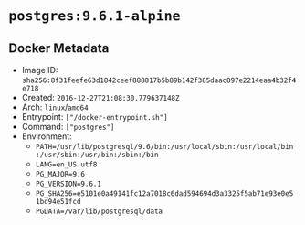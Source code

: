 # `postgres:9.6.1-alpine`

## Docker Metadata

- Image ID: `sha256:8f31feefe63d1842ceef888817b5b89b142f385daac097e2214eaa4b32f4e718`
- Created: `2016-12-27T21:08:30.779637148Z`
- Arch: `linux`/`amd64`
- Entrypoint: `["/docker-entrypoint.sh"]`
- Command: `["postgres"]`
- Environment:
  - `PATH=/usr/lib/postgresql/9.6/bin:/usr/local/sbin:/usr/local/bin:/usr/sbin:/usr/bin:/sbin:/bin`
  - `LANG=en_US.utf8`
  - `PG_MAJOR=9.6`
  - `PG_VERSION=9.6.1`
  - `PG_SHA256=e5101e0a49141fc12a7018c6dad594694d3a3325f5ab71e93e0e51bd94e51fcd`
  - `PGDATA=/var/lib/postgresql/data`

